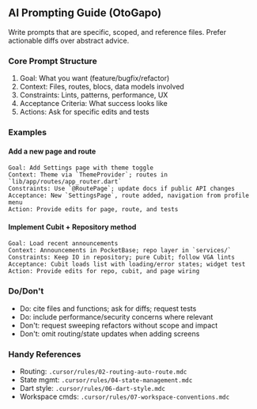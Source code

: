 ## AI Prompting Guide (OtoGapo)

Write prompts that are specific, scoped, and reference files. Prefer actionable diffs over abstract advice.

### Core Prompt Structure

1. Goal: What you want (feature/bugfix/refactor)
2. Context: Files, routes, blocs, data models involved
3. Constraints: Lints, patterns, performance, UX
4. Acceptance Criteria: What success looks like
5. Actions: Ask for specific edits and tests

### Examples

#### Add a new page and route

```
Goal: Add Settings page with theme toggle
Context: Theme via `ThemeProvider`; routes in `lib/app/routes/app_router.dart`
Constraints: Use `@RoutePage`; update docs if public API changes
Acceptance: New `SettingsPage`, route added, navigation from profile menu
Action: Provide edits for page, route, and tests
```

#### Implement Cubit + Repository method

```
Goal: Load recent announcements
Context: Announcements in PocketBase; repo layer in `services/`
Constraints: Keep IO in repository; pure Cubit; follow VGA lints
Acceptance: Cubit loads list with loading/error states; widget test
Action: Provide edits for repo, cubit, and page wiring
```

### Do/Don't

- Do: cite files and functions; ask for diffs; request tests
- Do: include performance/security concerns where relevant
- Don't: request sweeping refactors without scope and impact
- Don't: omit routing/state updates when adding screens

### Handy References

- Routing: `.cursor/rules/02-routing-auto-route.mdc`
- State mgmt: `.cursor/rules/04-state-management.mdc`
- Dart style: `.cursor/rules/06-dart-style.mdc`
- Workspace cmds: `.cursor/rules/07-workspace-conventions.mdc`
